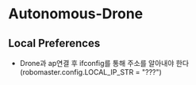 # Autonomous-Drone

## Local Preferences
- Drone과 ap연결 후 ifconfig를 통해 주소를 알아내야 한다
  (robomaster.config.LOCAL_IP_STR = "???")
